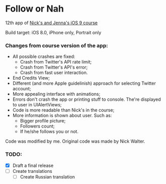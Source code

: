 # Follow or Nah
12th app of [Nick's and Jenna's iOS 9 course](https://www.udemy.com/ios-9-swift-2-xcode-7-make-an-app-programming-code-ios9-dev/)

Build target: iOS 8.0, iPhone only, Portrait only

### Changes from course version of the app:
* All possible crashes are fixed:
  * Crash from Twitter's API rate limit;
  * Crash from Twitter's API's error;
  * Crash from fast user interaction.
* End Credits View;
* Different (and more Apple guidelinish) approach for selecting Twitter account;
* More appealing interface with animations;
* Errors don't crash the app or printing stuff to console. The're displayed to user in UIAlertViews;
* Code is more readable than Nick's in the course;
* More information is shown about user. Such as:
  * Bigger profile picture;
  * Followers count;
  * If he/she follows you or not.

Code was modified by me. Original code was made by Nick Walter.

### TODO:
- [x] Draft a final release
- [ ] Create translations
  - [ ] Create Russian translation
